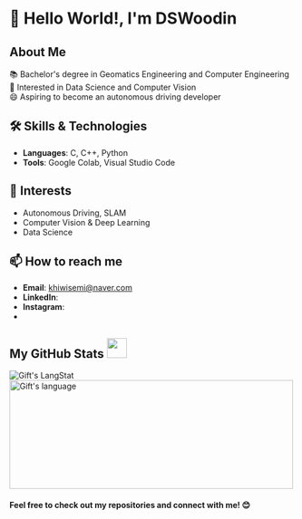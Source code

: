 # 👋 Hello World!, I'm DSWoodin

## About Me
📚 Bachelor's degree in Geomatics Engineering and Computer Engineering   
🌟 Interested in Data Science and Computer Vision   
😄 Aspiring to become an autonomous driving developer

## 🛠 Skills & Technologies
- **Languages**: C, C++, Python
- **Tools**: Google Colab, Visual Studio Code

## 🌟 Interests
- Autonomous Driving, SLAM
- Computer Vision & Deep Learning
- Data Science

## 📫 How to reach me
- **Email**: khiwisemi@naver.com
- **LinkedIn**:
- **Instagram**:
- 
##  My GitHub Stats <img src = "https://i.pinimg.com/originals/65/c4/f4/65c4f452571be1261e9c623f7da488ac.gif" width = 35px> 
 
 <div>
   <img align="center" src="https://github-readme-streak-stats.herokuapp.com/?user=DSWoodin" alt="Gift's LangStat" />
  <img align="center" src="https://github-readme-stats.vercel.app/api/top-langs?username=DSWoodin&langs_count=10&show_icons=true&locale=en&layout=compact&theme=light" alt="Gift's language" height="192px"  width="500px"/>
</div>

#### Feel free to check out my repositories and connect with me! 😊
